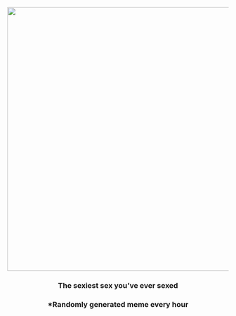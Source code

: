 <p align="center">
        <img src="https://i.redd.it/jwtmcmr3z2791.gif" width="600" height="600">
        </p>
        <h3 align="center">The sexiest sex you’ve ever sexed</h3>
        <h3 align="center">*Randomly generated meme every hour</h3>
    
